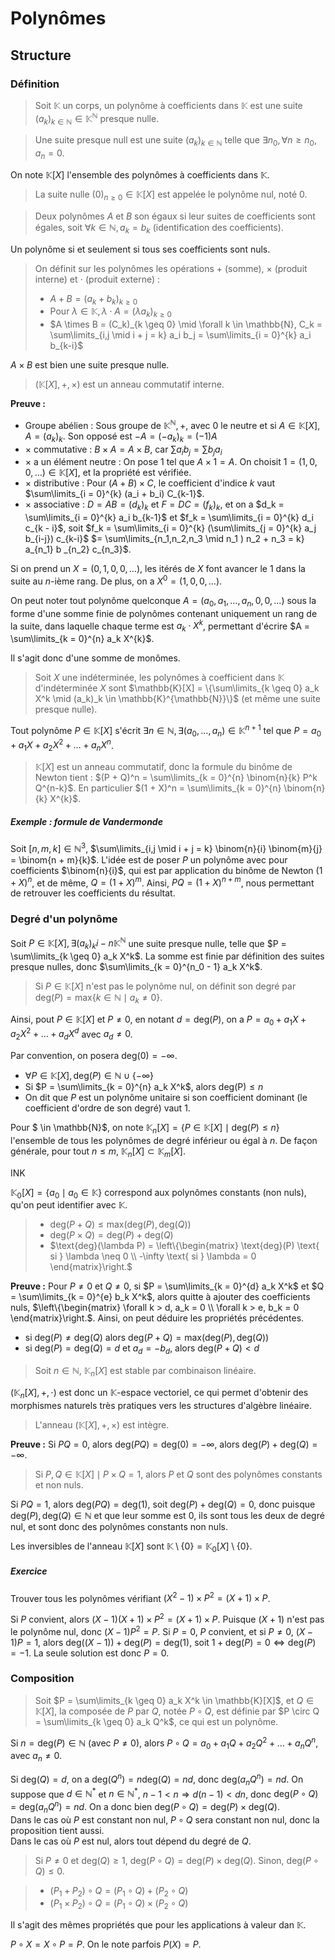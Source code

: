 # Polynômes
## Structure
### Définition
> Soit $\mathbb{K}$ un corps, un polynôme à coefficients dans $\mathbb{K}$ est une
> suite $(a_k)_{k \in \mathbb{N}} \in \mathbb{K}^{\mathbb{N}}$ presque nulle.

> Une suite presque null est une suite $(a_k)_{k \in \mathbb{N}}$ telle que
> $\exists n_0, \forall n \geq n_0, a_n = 0$.

On note $\mathbb{K}[X]$ l'ensemble des polynômes à coefficients dans $\mathbb{K}$.

> La suite nulle $(0)_{n \geq 0} \in \mathbb{K}[X]$ est appelée le polynôme nul,
> noté $0$.

> Deux polynômes $A$ et $B$ son égaux si leur suites de coefficients sont égales,
> soit $\forall k \in \mathbb{N}, a_k = b_k$ (identification des coefficients).

Un polynôme si et seulement si tous ses coefficients sont nuls.

> On définit sur les polynômes les opérations $+$ (somme), $\times$
> (produit interne) et $\cdot$ (produit externe) :
> - $A + B = (a_k + b_k)_{k \geq 0}$
> - Pour $\lambda \in \mathbb{K}, \lambda \cdot A = (\lambda a_k)_{k \geq 0}$
> - $A \times B = (C_k)_{k \geq 0} \mid \forall k \in \mathbb{N}, C_k = \sum\limits_{i,j \mid i + j = k} a_i b_j = \sum\limits_{i = 0}^{k} a_i b_{k-i}$

$A \times B$ est bien une suite presque nulle.

> $(\mathbb{K}[X], +, \times)$ est un anneau commutatif interne.

__Preuve :__
- Groupe abélien : Sous groupe de $\mathbb{K}^{\mathbb{N}}, +$, avec $0$ le
  neutre et si $A \in \mathbb{K}[X], A = (a_k)_k$. Son opposé est
  $-A = (-a_k)_k = (-1) A$
- $\times$ commutative : $B \times A = A \times B$, car $\sum a_i b_j = \sum b_j a_i$
- $\times$ a un élément neutre : On pose $1$ tel que $A \times 1 = A$.
  On choisit $1 = (1,0,0,\ldots) \in \mathbb{K}[X]$, et la propriété est
  vérifiée.
- $\times$ distributive : Pour $(A + B) \times C$, le coefficient d'indice $k$
  vaut $\sum\limits_{i = 0}^{k} (a_i + b_i) C_{k-1}$.
- $\times$ associative : $D = AB = (d_k)_k$ et $F = DC = (f_k)_k$,
  et on a $d_k = \sum\limits_{i = 0}^{k} a_i b_{k-1}$ et
  $f_k = \sum\limits_{i = 0}^{k} d_i c_{k - i}$, soit
  $f_k = \sum\limits_{i = 0}^{k} (\sum\limits_{j = 0}^{k} a_j b_{i-j}) c_{k-i}$
  $= \sum\limits_{n_1,n_2,n_3 \mid n_1 ) n_2 + n_3 = k} a_{n_1} b _{n_2} c_{n_3}$.

Si on prend un $X = (0,1,0,0,\ldots)$, les itérés de $X$ font avancer le $1$
dans la suite au $n$-ième rang. De plus, on a $X^0 = (1,0,0,\ldots)$.

On peut noter tout polynôme quelconque $A = (a_0,a_1,\ldots,a_n, 0,0,\ldots)$
sous la forme d'une somme finie de polynômes contenant uniquement un rang de
la suite, dans laquelle chaque terme est $a_k \cdot X^k$, permettant d'écrire
$A = \sum\limits_{k = 0}^{n} a_k X^{k}$.

Il s'agit donc d'une somme de monômes.

> Soit $X$ une indéterminée, les polynômes à coefficient dans $\mathbb{K}$
> d'indéterminée $X$ sont $\mathbb{K}[X] = \{\sum\limits_{k \geq 0} a_k X^k \mid (a_k)_k \in \mathbb{K}^{\mathbb{N}}\}$
> (et même une suite presque nulle).

Tout polynôme $P \in \mathbb{K}[X]$ s'écrit $\exists n \in \mathbb{N}, \exists (a_0,\ldots,a_n) \in \mathbb{K}^{n + 1}$
tel que $P = a_0 + a_1 X + a_2 X^2 + \ldots + a_n X^n$.

> $\mathbb{K}[X]$ est un anneau commutatif, donc la formule du binôme de Newton
> tient : $(P + Q)^n = \sum\limits_{k = 0}^{n} \binom{n}{k} P^k Q^{n-k}$.
> En particulier $(1 + X)^n = \sum\limits_{k = 0}^{n} \binom{n}{k} X^{k}$.

##### Exemple : formule de Vandermonde
Soit $[n,m,k] \in \mathbb{N}^3$, $\sum\limits_{i,j \mid i + j = k} \binom{n}{i} \binom{m}{j} = \binom{n + m}{k}$.
L'idée est de poser $P$ un polynôme avec pour coefficients $\binom{n}{i}$, qui
est par application du binôme de Newton $(1 + X)^n$, et de même, $Q = (1 + X)^m$.
Ainsi, $PQ = (1 + X)^{n+m}$, nous permettant de retrouver les coefficients du
résultat.

### Degré d'un polynôme
Soit $P \in \mathbb{K}[X], \exists (a_k)_ki-n\mathbb{K}^{\mathbb{N}}$ une suite
presque nulle, telle que $P = \sum\limits_{k \geq 0} a_k X^k$. La somme est
finie par définition des suites presque nulles, donc $\sum\limits_{k = 0}^{n_0 - 1} a_k X^k$.

> Si $P \in \mathbb{K}[X]$ n'est pas le polynôme nul, on définit son degré par
> $\text{deg}(P) = \text{max}\{k \in \mathbb{N} \mid a_k \neq 0\}$.

Ainsi, pout $P \in \mathbb{K}[X]$ et $P \neq 0$, en notant $d = \text{deg}(P)$,
on a $P = a_0 + a_1 X + a_2 X^2 + \ldots + a_d X^d$ avec $a_d \neq 0$.

Par convention, on posera $\text{deg}(0) = -\infty$.

- $\forall P \in \mathbb{K}[X], \text{deg}(P) \in \mathbb{N} \cup \{-\infty\}$
- Si $P = \sum\limits_{k = 0}^{n} a_k X^k$, alors $\text{deg(P)} \leq n$
- On dit que $P$ est un polynôme unitaire si son coefficient dominant (le
  coefficient d'ordre de son degré) vaut $1$.

Pour $ \in \mathbb{N}$, on note $\mathbb{K}_n[X] = \{P \in \mathbb{K}[X] \mid \text{deg}(P) \leq n\}$
l'ensemble de tous les polynômes de degré inférieur ou égal à $n$.
De façon générale, pour tout $n \leq m$, $\mathbb{K}_n[X] \subset \mathbb{K}_m[X]$.

INK

$\mathbb{K}_0[X] = \{a_0 \mid a_0 \in \mathbb{K}\}$ correspond aux polynômes
constants (non nuls), qu'on peut identifier avec $\mathbb{K}$.

> - $\text{deg}(P + Q) \leq \text{max}(\text{deg}(P), \text{deg}(Q))$
> - $\text{deg}(P \times Q) = \text{deg}(P) + \text{deg}(Q)$
> - $\text{deg}(\lambda P) = \left\{\begin{matrix} \text{deg}(P) \text{ si } \lambda \neq 0 \\ -\infty \text{ si } \lambda = 0 \end{matrix}\right.$

__Preuve :__ Pour $P \neq 0$ et $Q \neq 0$,
si $P = \sum\limits_{k = 0}^{d} a_k X^k$ et $Q = \sum\limits_{k = 0}^{e} b_k X^k$,
alors quitte à ajouter des coefficients nuls,
$\left\{\begin{matrix} \forall k > d, a_k = 0 \\ \forall k > e, b_k = 0 \end{matrix}\right.$.
Ainsi, on peut déduire les propriétés précédentes.

- si $\text{deg}(P) \neq \text{deg}(Q)$ alors $\text{deg}(P+Q) = \text{max}(\text{deg}(P), \text{deg}(Q))$
- si $\text{deg}(P) = \text{deg}(Q) = d$ et $a_d = -b_d$, alors $\text{deg}(P+Q) < d$

> Soit $n \in \mathbb{N}$, $\mathbb{K}_n[X]$ est stable par combinaison linéaire.

$(\mathbb{K}_n[X],+,\cdot)$ est donc un $\mathbb{K}$-espace vectoriel, ce qui
permet d'obtenir des morphismes naturels très pratiques vers les structures
d'algèbre linéaire.

> L'anneau $(\mathbb{K}[X],+,\times)$ est intègre.

__Preuve :__ Si $PQ = 0$, alors $\text{deg}(PQ) = \text{deg}(0) = -\infty$,
alors $\text{deg}(P) + \text{deg}(Q) = -\infty$.

> Si $P,Q \in \mathbb{K}[X] \mid P \times Q = 1$, alors $P$ et $Q$ sont des
> polynômes constants et non nuls.

Si $PQ = 1$, alors $\text{deg}(PQ) = \text{deg}(1)$, soit
$\text{deg}(P) + \text{deg}(Q) = 0$, donc puisque
$\text{deg}(P), \text{deg}(Q) \in \mathbb{N}$ et que leur somme est $0$,
ils sont tous les deux de degré nul, et sont donc des polynômes constants non
nuls.

Les inversibles de l'anneau $\mathbb{K}[X]$ sont
$\mathbb{K} \setminus \{0\} = \mathbb{K}_0[X] \setminus \{0\}$.

##### Exercice
Trouver tous les polynômes vérifiant $(X^2 - 1) \times P^2 = (X + 1) \times P$.

Si $P$ convient, alors $(X - 1)(X + 1) \times P^2 = (X + 1) \times P$.
Puisque $(X + 1)$ n'est pas le polynôme nul, donc $(X - 1)P^2 = P$.
Si $P = 0$, $P$ convient, et si $P \neq 0$, $(X-1)P = 1$, alors
$\text{deg}((X - 1)) + \text{deg}(P) = \text{deg}(1)$,
soit $1 + \text{deg}(P) = 0 \Leftrightarrow \text{deg}(P) = -1$.
La seule solution est donc $P = 0$.

### Composition
> Soit $P = \sum\limits_{k \geq 0} a_k X^k \in \mathbb{K}[X]$,
> et $Q \in \mathbb{K}[X]$, la composée de $P$ par $Q$, notée $P \circ Q$,
> est définie par $P \circ Q = \sum\limits_{k \geq 0} a_k Q^k$, ce qui est un
> polynôme.

Si $n = \text{deg}(P) \in \mathbb{N}$ (avec $P \neq 0$), alors 
$P \circ Q = a_0 + a_1 Q + a_2 Q^2 + \ldots + a_n Q^n$, avec $a_n \neq 0$.

Si $\text{deg}(Q) = d$, on a $\text{deg}(Q^n) = n \text{deg}(Q) = nd$,
donc $\text{deg}(a_n Q^n) = nd$. On suppose que $d \in \mathbb{N}^{\ast}$ et
$n \in \mathbb{N}^{\ast}$, $n-1 < n \Rightarrow d(n-1) < dn$,
donc $\text{deg}(P \circ Q) = \text{deg}(a_n Q^n) = nd$.
On a donc bien $\text{deg}(P \circ Q) = \text{deg}(P) \times \text{deg}(Q)$.\
Dans le cas où $P$ est constant non nul, $P \circ Q$ sera constant non nul, donc
la proposition tient aussi.\
Dans le cas où $P$ est nul, alors tout dépend du degré de $Q$.

> Si $P \neq 0$ et $\text{deg}(Q) \geq 1$, $\text{deg}(P \circ Q) = \text{deg}(P) \times \text{deg}(Q)$.
> Sinon, $\text{deg}(P \circ Q) \leq 0$.

> - $(P_1 + P_2) \circ Q = (P_1 \circ Q) + (P_2 \circ Q)$
> - $(P_1 \times P_2) \circ Q = (P_1 \circ Q) \times (P_2 \circ Q)$

Il s'agit des mêmes propriétés que pour les applications à valeur dan $\mathbb{K}$.

$P \circ X = X \circ P = P$. On le note parfois $P(X) = P$.
